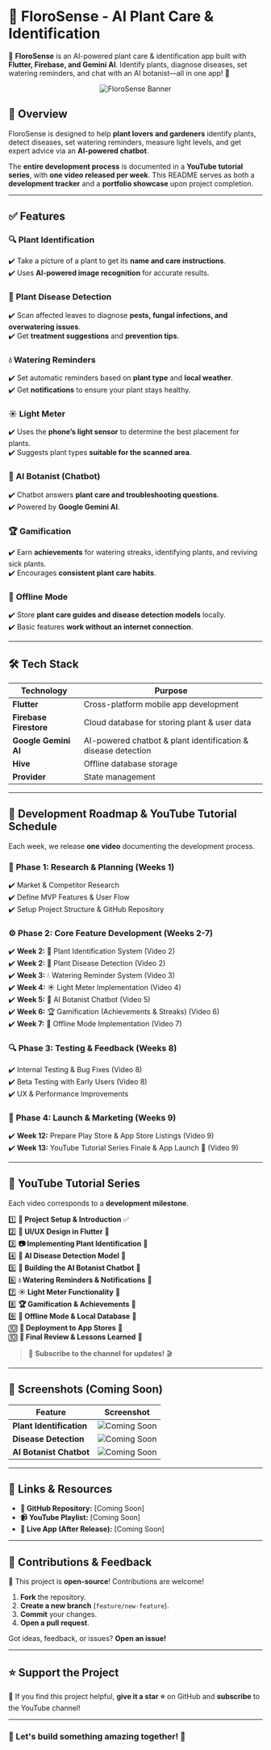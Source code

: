 # 🌿 FloroSense - AI Plant Care & Identification  

🌱 **FloroSense** is an AI-powered plant care & identification app built with **Flutter, Firebase, and Gemini AI**. Identify plants, diagnose diseases, set watering reminders, and chat with an AI botanist—all in one app! 🚀  

<p align="center">
  <img src="https://via.placeholder.com/800x400.png?text=FloroSense+Banner" alt="FloroSense Banner">
</p>  

## 📌 Overview  

FloroSense is designed to help **plant lovers and gardeners** identify plants, detect diseases, set watering reminders, measure light levels, and get expert advice via an **AI-powered chatbot**.  

The **entire development process** is documented in a **YouTube tutorial series**, with **one video released per week**. This README serves as both a **development tracker** and a **portfolio showcase** upon project completion.  

---

## ✅ Features  

### 🔍 **Plant Identification**  
✔️ Take a picture of a plant to get its **name and care instructions**.  
✔️ Uses **AI-powered image recognition** for accurate results.  

### 🦠 **Plant Disease Detection**  
✔️ Scan affected leaves to diagnose **pests, fungal infections, and overwatering issues**.  
✔️ Get **treatment suggestions** and **prevention tips**.  

### 💧 **Watering Reminders**  
✔️ Set automatic reminders based on **plant type** and **local weather**.  
✔️ Get **notifications** to ensure your plant stays healthy.  

### ☀️ **Light Meter**  
✔️ Uses the **phone’s light sensor** to determine the best placement for plants.  
✔️ Suggests plant types **suitable for the scanned area**.  

### 🤖 **AI Botanist (Chatbot)**  
✔️ Chatbot answers **plant care and troubleshooting questions**.  
✔️ Powered by **Google Gemini AI**.  

### 🏆 **Gamification**  
✔️ Earn **achievements** for watering streaks, identifying plants, and reviving sick plants.  
✔️ Encourages **consistent plant care habits**.  

### 📴 **Offline Mode**  
✔️ Store **plant care guides and disease detection models** locally.  
✔️ Basic features **work without an internet connection**.  

---

## 🛠 Tech Stack  

| Technology  | Purpose  |
|-------------|---------|
| **Flutter**  | Cross-platform mobile app development  |
| **Firebase Firestore**  | Cloud database for storing plant & user data  |
| **Google Gemini AI**  | AI-powered chatbot & plant identification & disease detection  |
| **Hive**  | Offline database storage  |
| **Provider**  | State management  |

---

## 📅 Development Roadmap & YouTube Tutorial Schedule  

Each week, we release **one video** documenting the development process.  

### 🚀 **Phase 1: Research & Planning (Weeks 1)**  
✔️ Market & Competitor Research  
✔️ Define MVP Features & User Flow  
✔️ Setup Project Structure & GitHub Repository  

### ⚙️ **Phase 2: Core Feature Development (Weeks 2-7)**  
✔️ **Week 2:** 🌿 Plant Identification System (Video 2)  
✔️ **Week 2:** 🦠 Plant Disease Detection (Video 2)  
✔️ **Week 3:** 💧 Watering Reminder System (Video 3)  
✔️ **Week 4:** ☀️ Light Meter Implementation (Video 4)  
✔️ **Week 5:** 🤖 AI Botanist Chatbot (Video 5)  
✔️ **Week 6:** 🏆 Gamification (Achievements & Streaks) (Video 6)  
✔️ **Week 7:** 📴 Offline Mode Implementation (Video 7)  

### 🔍 **Phase 3: Testing & Feedback (Weeks 8)**  
✔️ Internal Testing & Bug Fixes (Video 8)  
✔️ Beta Testing with Early Users (Video 8)  
✔️ UX & Performance Improvements  

### 📢 **Phase 4: Launch & Marketing (Weeks 9)**  
✔️ **Week 12:** Prepare Play Store & App Store Listings (Video 9)  
✔️ **Week 13:** YouTube Tutorial Series Finale & App Launch 🚀 (Video 9)  

---

## 🎥 YouTube Tutorial Series  

Each video corresponds to a **development milestone**.  

1️⃣ **📌 Project Setup & Introduction** ✅  
2️⃣ **🎨 UI/UX Design in Flutter** 🔄  
3️⃣ **📷 Implementing Plant Identification** 🔄  
4️⃣ **🦠 AI Disease Detection Model** 🔄  
5️⃣ **🤖 Building the AI Botanist Chatbot** 🔄  
6️⃣ **💧 Watering Reminders & Notifications** 🔄  
7️⃣ **☀️ Light Meter Functionality** 🔄  
8️⃣ **🏆 Gamification & Achievements** 🔄  
9️⃣ **📴 Offline Mode & Local Database** 🔄  
🔟 **🚀 Deployment to App Stores** 🔄  
🔟 **📢 Final Review & Lessons Learned** 🔄  

> 📢 **Subscribe to the channel for updates!** 🎬  

---

## 📸 Screenshots (Coming Soon)  

| Feature | Screenshot |
|---------|------------|
| **Plant Identification** | ![Coming Soon](https://via.placeholder.com/300x600.png?text=Plant+Identification) |
| **Disease Detection** | ![Coming Soon](https://via.placeholder.com/300x600.png?text=Disease+Detection) |
| **AI Botanist Chatbot** | ![Coming Soon](https://via.placeholder.com/300x600.png?text=AI+Chatbot) |

---

## 🔗 Links & Resources  

- **📂 GitHub Repository:** [Coming Soon]  
- **📹 YouTube Playlist:** [Coming Soon]  
- **📱 Live App (After Release):** [Coming Soon]  

---

## 🤝 Contributions & Feedback  

🚀 This project is **open-source**! Contributions are welcome!  

1. **Fork** the repository.  
2. **Create a new branch** (`feature/new-feature`).  
3. **Commit** your changes.  
4. **Open a pull request**.  

Got ideas, feedback, or issues? **Open an issue!**  

---

## ⭐ Support the Project  

🌱 If you find this project helpful, **give it a star ⭐** on GitHub and **subscribe** to the YouTube channel!  

---

### 🎉 Let's build something amazing together! 🚀  
